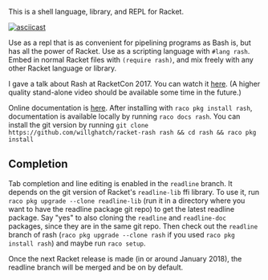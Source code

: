 This is a shell language, library, and REPL for Racket.

[![asciicast](https://asciinema.org/a/sHiBRIlSM9wHDetDhsVjrCaZi.png)](https://asciinema.org/a/sHiBRIlSM9wHDetDhsVjrCaZi)

Use as a repl that is as convenient for pipelining programs as Bash
is, but has all the power of Racket.  Use as a scripting language with
`#lang rash`.  Embed in normal Racket files with `(require rash)`, and
mix freely with any other Racket language or library.

I gave a talk about Rash at RacketCon 2017.  You can watch it 
[here](https://www.youtube.com/watch?v=WI8uA4KjQJk#t=3h32m40s).
(A higher quality stand-alone video should be available some time in the future.)


Online documentation is
[here](http://docs.racket-lang.org/rash@rash/index.html).  After
installing with `raco pkg install rash`, documentation is available
locally by running `raco docs rash`.  You can install the git version
by running 
`git clone https://github.com/willghatch/racket-rash rash && cd rash && raco pkg install`


Completion
----------

Tab completion and line editing is enabled in the `readline` branch.
It depends on the git version of Racket's `readline-lib` ffi library.
To use it, run `raco pkg upgrade --clone readline-lib` (run it in a
directory where you want to have the readline package git repo) to get
the latest readline package.  Say "yes" to also cloning the `readline`
and `readline-doc` packages, since they are in the same git repo.
Then check out the `readline` branch of rash (`raco pkg upgrade
--clone rash` if you used `raco pkg install rash`) and maybe run `raco
setup`.

Once the next Racket release is made (in or around January 2018), the
readline branch will be merged and be on by default.
